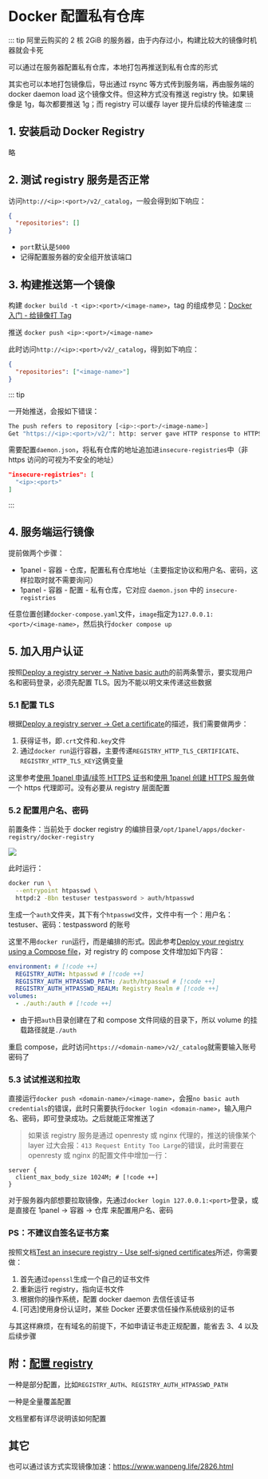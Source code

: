 # Docker 配置私有仓库

::: tip
阿里云购买的 2 核 2GiB 的服务器，由于内存过小，构建比较大的镜像时机器就会卡死

可以通过在服务器配置私有仓库，本地打包再推送到私有仓库的形式

其实也可以本地打包镜像后，导出通过 rsync 等方式传到服务端，再由服务端的 docker daemon load 这个镜像文件。但这种方式没有推送 registry 快。如果镜像是 1g，每次都要推送 1g；而 registry 可以缓存 layer 提升后续的传输速度
:::

## 1. 安装启动 Docker Registry

略

## 2. 测试 registry 服务是否正常

访问`http://<ip>:<port>/v2/_catalog`，一般会得到如下响应：

```json
{
  "repositories": []
}
```

- `port`默认是`5000`
- 记得配置服务器的安全组开放该端口

## 3. 构建推送第一个镜像

构建 `docker build -t <ip>:<port>/<image-name>`，tag 的组成参见：[Docker 入门 - 给镜像打 Tag](./base#给镜像打-tag)

推送 `docker push <ip>:<port>/<image-name>`

此时访问`http://<ip>:<port>/v2/_catalog`，得到如下响应：

```json
{
  "repositories": ["<image-name>"]
}
```

::: tip

一开始推送，会报如下错误：

```bash
The push refers to repository [<ip>:<port>/<image-name>]
Get "https://<ip>:<port>/v2/": http: server gave HTTP response to HTTPS client
```

需要配置`daemon.json`，将私有仓库的地址追加进`insecure-registries`中（非 https 访问的可视为不安全的地址）

```json
"insecure-registries": [
  "<ip>:<port>"
]
```

:::

## 4. 服务端运行镜像

提前做两个步骤：

- 1panel - 容器 - 仓库，配置私有仓库地址（主要指定协议和用户名、密码，这样拉取时就不需要询问）
- 1panel - 容器 - 配置 - 私有仓库，它对应 `daemon.json` 中的 `insecure-registries`

任意位置创建`docker-compose.yaml`文件，`image`指定为`127.0.0.1:<port>/<image-name>`，然后执行`docker compose up`

## 5. 加入用户认证

按照[Deploy a registry server -> Native basic auth](https://distribution.github.io/distribution/about/deploying/#native-basic-auth)的前两条警示，要实现用户名和密码登录，必须先配置 TLS。因为不能以明文来传递这些数据

### 5.1 配置 TLS

根据[Deploy a registry server -> Get a certificate](https://distribution.github.io/distribution/about/deploying/#get-a-certificate)的描述，我们需要做两步：

1. 获得证书，即`.crt`文件和`.key`文件
2. 通过`docker run`运行容器，主要传递`REGISTRY_HTTP_TLS_CERTIFICATE`、`REGISTRY_HTTP_TLS_KEY`这俩变量

这里参考[使用 1panel 申请/续签 HTTPS 证书](../1panel/https)和[使用 1panel 创建 HTTPS 服务](../1panel/reverse-proxy)做一个 https 代理即可。没有必要从 registry 层面配置

### 5.2 配置用户名、密码

前置条件：当前处于 docker registry 的编排目录`/opt/1panel/apps/docker-registry/docker-registry`

![](https://img.wangj.top/image.5mntkyhexu.webp)

此时运行：

```bash
docker run \
  --entrypoint htpasswd \
  httpd:2 -Bbn testuser testpassword > auth/htpasswd
```

生成一个`auth`文件夹，其下有个`htpasswd`文件，文件中有一个：用户名：testuser、密码：testpassword 的账号

这里不用`docker run`运行，而是编排的形式。因此参考[Deploy your registry using a Compose file](https://distribution.github.io/distribution/about/deploying/#deploy-your-registry-using-a-compose-file)，对 registry 的 compose 文件增加如下内容：

```yaml
environment: # [!code ++]
  REGISTRY_AUTH: htpasswd # [!code ++]
  REGISTRY_AUTH_HTPASSWD_PATH: /auth/htpasswd # [!code ++]
  REGISTRY_AUTH_HTPASSWD_REALM: Registry Realm # [!code ++]
volumes:
  - ./auth:/auth # [!code ++]
```

- 由于把`auth`目录创建在了和 compose 文件同级的目录下，所以 volume 的挂载路径就是`./auth`

重启 compose，此时访问`https://<domain-name>/v2/_catalog`就需要输入账号密码了

### 5.3 试试推送和拉取

直接运行`docker push <domain-name>/<image-name>`，会报`no basic auth credentials`的错误，此时只需要执行`docker login <domain-name>`，输入用户名、密码，即可登录成功。之后就能正常推送了

> 如果该 registry 服务是通过 openresty 或 nginx 代理的，推送的镜像某个 layer 过大会报：`413 Request Entity Too Large`的错误，此时需要在 openresty 或 nginx 的配置文件中增加一行：

```nginx
server {
  client_max_body_size 1024M; # [!code ++]
}
```

对于服务器内部想要拉取镜像，先通过`docker login 127.0.0.1:<port>`登录，或是直接在 1panel -> 容器 -> 仓库 来配置用户名、密码

### PS：不建议自签名证书方案

按照文档[Test an insecure registry - Use self-signed certificates](https://distribution.github.io/distribution/about/insecure/#use-self-signed-certificates)所述，你需要做：

1. 首先通过`openssl`生成一个自己的证书文件
2. 重新运行 registry，指向证书文件
3. 根据你的操作系统，配置 docker daemon 去信任该证书
4. [可选]使用身份认证时，某些 Docker 还要求信任操作系统级别的证书

与其这样麻烦，在有域名的前提下，不如申请证书走正规配置，能省去 3、4 以及后续步骤

## 附：[配置 registry](https://distribution.github.io/distribution/about/configuration/)

一种是部分配置，比如`REGISTRY_AUTH`、`REGISTRY_AUTH_HTPASSWD_PATH`

一种是全量覆盖配置

文档里都有详尽说明该如何配置

## 其它

也可以通过该方式实现镜像加速：https://www.wanpeng.life/2826.html
